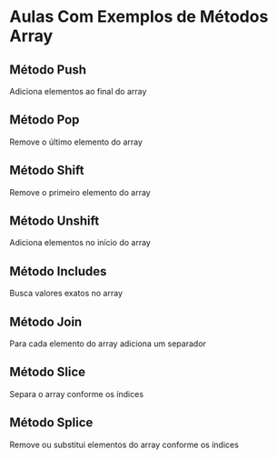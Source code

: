 # Aulas Com Exemplos de Métodos Array

## Método Push

Adiciona elementos ao final do array

## Método Pop

Remove o último elemento do array

## Método Shift

Remove o primeiro elemento do array

## Método Unshift

Adiciona elementos no início do array

## Método Includes

Busca valores exatos no array

## Método Join

Para cada elemento do array adiciona um separador

## Método Slice

Separa o array conforme os índices

## Método Splice

Remove ou substitui elementos do array conforme os índices
